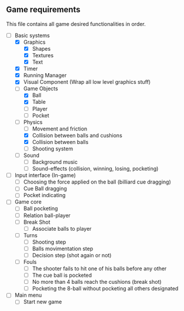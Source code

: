 ## Game requirements

This file contains all game desired functionalities in order.

- [ ] Basic systems
	- [x] Graphics
		- [x] Shapes
		- [x] Textures
		- [x] Text
	- [x] Timer
	- [x] Running Manager
	- [x] Visual Component (Wrap all low level graphics stuff)
	- [ ] Game Objects
		- [x] Ball
		- [x] Table
		- [ ] Player
		- [ ] Pocket
	- [ ] Physics
		- [ ] Movement and friction
		- [x] Collision between balls and cushions
		- [x] Collision between balls
		- [ ] Shooting system
	- [ ] Sound
		- [ ] Background music
		- [ ] Sound-effects (collision, winning, losing, pocketing)

- [ ] Input interface (In-game)
	- [ ] Choosing the force applied on the ball (billiard cue dragging)
	- [ ] Cue Ball dragging
	- [ ] Pocket indicating

- [ ] Game core
	- [ ] Ball pocketing
	- [ ] Relation ball-player
	- [ ] Break Shot
		- [ ] Associate balls to player
	- [ ] Turns
		- [ ] Shooting step
		- [ ] Balls movimentation step
		- [ ] Decision step (shot again or not)
	- [ ] Fouls
		- [ ] The shooter fails to hit one of his balls before any other
		- [ ] The cue ball is pocketed
		- [ ] No more than 4 balls reach the cushions (break shot)
		- [ ] Pocketing the 8-ball without pocketing all others designated

- [ ] Main menu
	- [ ] Start new game
